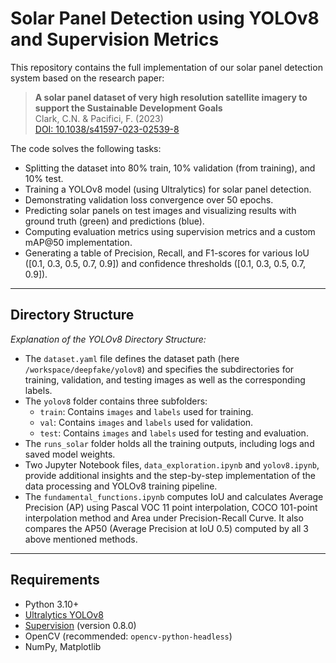 # Solar Panel Detection using YOLOv8 and Supervision Metrics

This repository contains the full implementation of our solar panel detection system based on the research paper:

> **A solar panel dataset of very high resolution satellite imagery to support the Sustainable Development Goals**  
> Clark, C.N. & Pacifici, F. (2023)  
> [DOI: 10.1038/s41597-023-02539-8](https://doi.org/10.1038/s41597-023-02539-8)

The code solves the following tasks:
- Splitting the dataset into 80% train, 10% validation (from training), and 10% test.
- Training a YOLOv8 model (using Ultralytics) for solar panel detection.
- Demonstrating validation loss convergence over 50 epochs.
- Predicting solar panels on test images and visualizing results with ground truth (green) and predictions (blue).
- Computing evaluation metrics using supervision metrics and a custom mAP@50 implementation.
- Generating a table of Precision, Recall, and F1-scores for various IoU ([0.1, 0.3, 0.5, 0.7, 0.9]) and confidence thresholds ([0.1, 0.3, 0.5, 0.7, 0.9]).

---

## Directory Structure


*Explanation of the YOLOv8 Directory Structure:*  
- The `dataset.yaml` file defines the dataset path (here `/workspace/deepfake/yolov8`) and specifies the subdirectories for training, validation, and testing images as well as the corresponding labels.  
- The `yolov8` folder contains three subfolders:  
  - `train`: Contains `images` and `labels` used for training.  
  - `val`: Contains `images` and `labels` used for validation.  
  - `test`: Contains `images` and `labels` used for testing and evaluation.  
- The `runs_solar` folder holds all the training outputs, including logs and saved model weights.
- Two Jupyter Notebook files, `data_exploration.ipynb` and `yolov8.ipynb`, provide additional insights and the step-by-step implementation of the data processing and YOLOv8 training pipeline.
- The `fundamental_functions.ipynb` computes IoU and calculates Average Precision (AP) using Pascal VOC 11 point interpolation, COCO 101-point interpolation method and Area under Precision-Recall Curve. It also 
  compares the AP50 (Average Precision at IoU 0.5) computed by all 3 above mentioned methods.

---

## Requirements

- Python 3.10+
- [Ultralytics YOLOv8](https://github.com/ultralytics/ultralytics)
- [Supervision](https://github.com/decile-team/supervision) (version 0.8.0)
- OpenCV (recommended: `opencv-python-headless`)
- NumPy, Matplotlib


